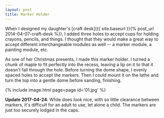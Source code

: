 ```yaml
---
layout: post
title: Marker Holder
---
```

When I designed my daughter's
[craft desk]({{ site.baseurl }}{% post_url 2014-04-07-craft-desk %}), I added
three holes to accept cups for holding crayons, pencils, and things. I thought
that they would make a great way to accept different interchangeable modules as
well -- a marker module, a painting module, etc.

As one of her Christmas presents, I made this marker holder. I turned a chunk
of maple to fit perfectly into the recess, leaving a lip on it to that it
doesn't fall through the hole. Before turning the dome shape, I evenly spaced
holes to accept the markers. Then I could mount it on the lathe and turn the top
into a gentle dome before sanding, finishing.

{% include image.html page=page id='01.jpg' %}

__Update 2017-04-24__: While does _look_ nice, with so little clearance between
markers, it's difficult for an adult to use, let alone a child. The markers are
just too securely lodged in the caps.
